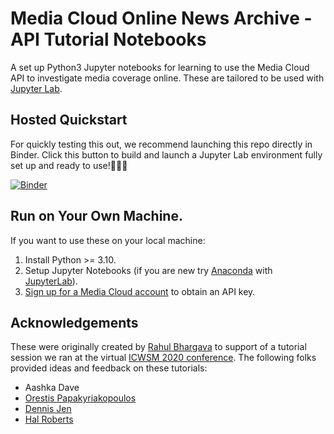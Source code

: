 Media Cloud Online News Archive - API Tutorial Notebooks
========================================================

A set up Python3 Jupyter notebooks for learning to use the Media Cloud API to investigate media coverage online. These are
tailored to be used with [Jupyter Lab](https://jupyter.org). 

## Hosted Quickstart

For quickly testing this out, we recommend launching this repo directly in Binder. Click this button to build and launch
a Jupyter Lab environment fully set up and ready to use!🎉👍🏽

[![Binder](https://mybinder.org/badge_logo.svg)](https://mybinder.org/v2/gh/rahulbot/Media-Cloud-API-Tuturial-Notebooks/master?urlpath=lab)

## Run on Your Own Machine.

If you want to use these on your local machine:

1. Install Python >= 3.10.
2. Setup Jupyter Notebooks (if you are new try [Anaconda](https://www.anaconda.com/products/individual) with [JupyterLab](https://jupyterlab.readthedocs.io/en/stable/getting_started/installation.html)).
3. [Sign up for a Media Cloud account](https://search.mediacloud.org/sign-in) to obtain an API key.

## Acknowledgements

These were originally created by [Rahul Bhargava](https://github.com/rahulbot) to support of a tutorial session we ran at the virtual [ICWSM 2020 conference](https://www.icwsm.org/2020/index.html). The following folks provided ideas and feedback on these tutorials:

* Aashka Dave
* [Orestis Papakyriakopoulos](https://github.com/civicmachines)
* [Dennis Jen](https://github.com/dsjen)
* [Hal Roberts](https://github.com/hroberts)
